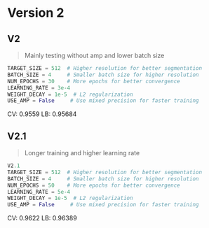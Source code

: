 # Version 2
## V2
> Mainly testing without amp and lower batch size

```py
TARGET_SIZE = 512  # Higher resolution for better segmentation
BATCH_SIZE = 4     # Smaller batch size for higher resolution
NUM_EPOCHS = 30    # More epochs for better convergence
LEARNING_RATE = 3e-4
WEIGHT_DECAY = 1e-5  # L2 regularization
USE_AMP = False     # Use mixed precision for faster training
```

CV: 0.9559
LB: 0.95684

## V2.1
> Longer training and higher learning rate

```py
V2.1
TARGET_SIZE = 512  # Higher resolution for better segmentation
BATCH_SIZE = 4     # Smaller batch size for higher resolution
NUM_EPOCHS = 50    # More epochs for better convergence
LEARNING_RATE = 5e-4
WEIGHT_DECAY = 1e-5  # L2 regularization
USE_AMP = False     # Use mixed precision for faster training
```

CV: 0.9622
LB: 0.96389

